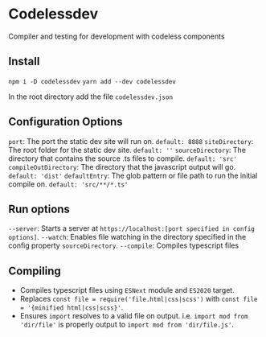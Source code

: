 # Codelessdev
Compiler and testing for development with codeless components

## Install
`npm i -D codelessdev`
`yarn add --dev codelessdev`

In the root directory add the file `codelessdev.json`

## Configuration Options
`port`: The port the static dev site will run on. `default: 8888`
`siteDirectory`: The root folder for the static dev site. `default: ''`
`sourceDirectory`: The directory that contains the source .ts files to compile. `default: 'src'`
`compileOutDirectory`: The directory that the javascript output will go. `default: 'dist'`
`defaultEntry`: The glob pattern or file path to run the initial compile on. `default: 'src/**/*.ts'`

## Run options
`--server`: Starts a server at `https://localhost:[port specified in config options]`.
`--watch`: Enables file watching in the directory specified in the config property `sourceDirectory`.
`--compile`: Compiles typescript files

## Compiling
- Compiles typescript files using `ESNext` module and `ES2020` target.
- Replaces `const file = require('file.html|css|scss')` with `const file = '{minified html|css|scss}'`.
- Ensures `import` resolves to a valid file on output. i.e. `import mod from 'dir/file'` is properly output to `import mod from 'dir/file.js'`.
